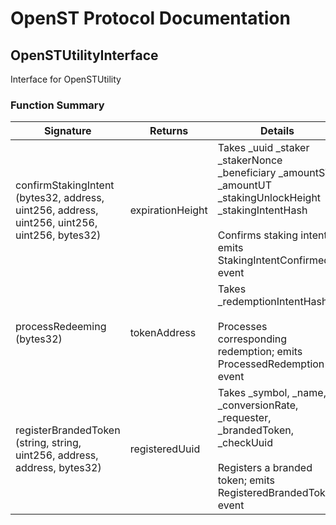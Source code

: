 # OpenST Protocol Documentation

## OpenSTUtilityInterface


Interface for OpenSTUtility

### Function Summary

Signature | Returns | Details
--- | --- | ---
confirmStakingIntent<br/>(bytes32, address, uint256, address, uint256, uint256, uint256, bytes32) | expirationHeight | Takes _uuid _staker _stakerNonce _beneficiary _amountST _amountUT _stakingUnlockHeight _stakingIntentHash<br/><br/>Confirms staking intent; emits StakingIntentConfirmed event
processRedeeming<br/>(bytes32) | tokenAddress | Takes _redemptionIntentHash<br/><br/>Processes corresponding redemption; emits ProcessedRedemption event
registerBrandedToken<br/>(string, string, uint256, address, address, bytes32) | registeredUuid | Takes _symbol, _name, _conversionRate, _requester, _brandedToken, _checkUuid<br/><br/>Registers a branded token; emits RegisteredBrandedToken event

